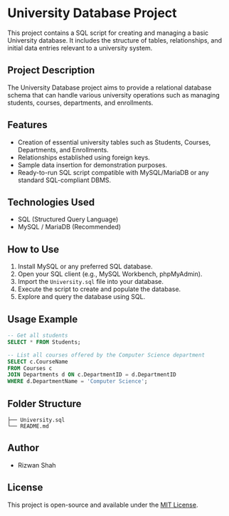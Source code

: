 # University Database Project

This project contains a SQL script for creating and managing a basic University database. It includes the structure of tables, relationships, and initial data entries relevant to a university system.

## Project Description

The University Database project aims to provide a relational database schema that can handle various university operations such as managing students, courses, departments, and enrollments.

## Features

* Creation of essential university tables such as Students, Courses, Departments, and Enrollments.
* Relationships established using foreign keys.
* Sample data insertion for demonstration purposes.
* Ready-to-run SQL script compatible with MySQL/MariaDB or any standard SQL-compliant DBMS.

## Technologies Used

* SQL (Structured Query Language)
* MySQL / MariaDB (Recommended)

## How to Use

1. Install MySQL or any preferred SQL database.
2. Open your SQL client (e.g., MySQL Workbench, phpMyAdmin).
3. Import the `University.sql` file into your database.
4. Execute the script to create and populate the database.
5. Explore and query the database using SQL.

## Usage Example

```sql
-- Get all students
SELECT * FROM Students;

-- List all courses offered by the Computer Science department
SELECT c.CourseName
FROM Courses c
JOIN Departments d ON c.DepartmentID = d.DepartmentID
WHERE d.DepartmentName = 'Computer Science';
```

## Folder Structure

```
├── University.sql
└── README.md
```

## Author

* Rizwan Shah

## License

This project is open-source and available under the [MIT License](LICENSE).
